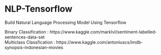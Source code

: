 # NLP-Tensorflow
Build Natural Language Processing Model Using Tensorflow

<div>
Binary Classification : https://www.kaggle.com/marklvl/sentiment-labelled-sentences-data-set
<div>
Multiclass Classfication : https://www.kaggle.com/antoniuscs/imdb-synopsis-indonesian-movies

